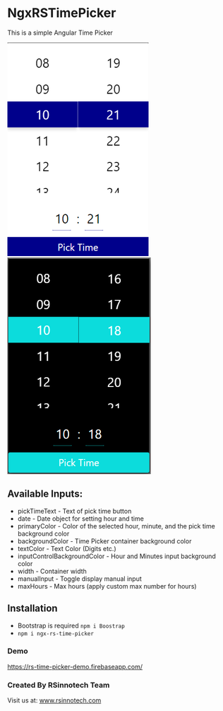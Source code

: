 # NgxRSTimePicker
This is a simple Angular Time Picker

![Demo Image](../../images/picktime.png)
![Dark Mode Image](../../images/picktimedark.png)

## Available Inputs:
* pickTimeText - Text of pick time button
* date - Date object for setting hour and time
* primaryColor - Color of the selected hour, minute, and the pick time background color
* backgroundColor - Time Picker container background color
* textColor - Text Color (Digits etc.)
* inputControlBackgroundColor - Hour and Minutes input background color
* width - Container width
* manualInput - Toggle display manual input
* maxHours - Max hours (apply custom max number for hours)

## Installation
* Bootstrap is required `npm i Boostrap`
* `npm i ngx-rs-time-picker`

### Demo
https://rs-time-picker-demo.firebaseapp.com/

### Created By RSinnotech Team
Visit us at: www.rsinnotech.com
